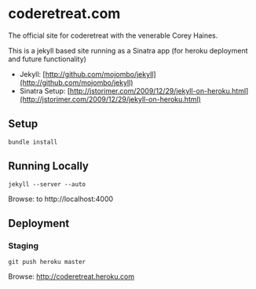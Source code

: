 # coderetreat.com

The official site for coderetreat with the venerable Corey Haines.

This is a jekyll based site running as a Sinatra app (for heroku deployment and future functionality)

* Jekyll: [http://github.com/mojombo/jekyll](http://github.com/mojombo/jekyll)
* Sinatra Setup: [http://jstorimer.com/2009/12/29/jekyll-on-heroku.html](http://jstorimer.com/2009/12/29/jekyll-on-heroku.html)

## Setup

    bundle install

## Running Locally

    jekyll --server --auto

Browse: to http://localhost:4000

## Deployment

### Staging

    git push heroku master

Browse: http://coderetreat.heroku.com
